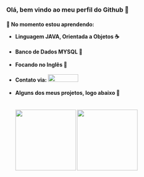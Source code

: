 ### Olá, bem vindo ao meu perfil do Github 👋

<!--
**israel9632/israel9632** is a ✨ _special_ ✨ repository because its `README.md` (this file) appears on your GitHub profile.

Here are some ideas to get you started:

- 🔭 I’m currently working on ...
- 🌱 I’m currently learning ...
- 👯 I’m looking to collaborate on ...
- 🤔 I’m looking for help with ...
- 💬 Ask me about ...
- 📫 How to reach me: ...
- 😄 Pronouns: ...
- ⚡ Fun fact: ...
-->
<head>
</head>
<body>
 <h4>🌱 No momento estou aprendendo: </br> 
  <ul>
   <li>Linguagem JAVA, Orientada a Objetos ☕</li></br>
   <li>Banco de Dados MYSQL 💾</li></br>
   <li> Focando no Inglês 💬</li></br>
   <li> Contato via: <a href="https://www.linkedin.com/in/israel-da-silva-santos-736580193/" target="_blank"><img src="https://img.shields.io/badge/-LinkedIn-%230077B5?style=for-the-badge&logo=linkedin&logoColor=white" height="20" width="80" target="_blank"></a> </li></br>   
   <li> Alguns dos meus projetos, logo abaixo 🔭</li> </br>
 <h4/>
 <div>
   <img height="160em" src="https://github-readme-stats.vercel.app/api/top-langs/?username=israel9632&layout=compact&langs_count=7&theme=dracula"/>
   <img height="160em" src="https://github-readme-stats.vercel.app/api?username=israel9632&show_icons=true&theme=dracula&include_all_commits=true&count_private=true"/>
  </div>
 </body>
          
